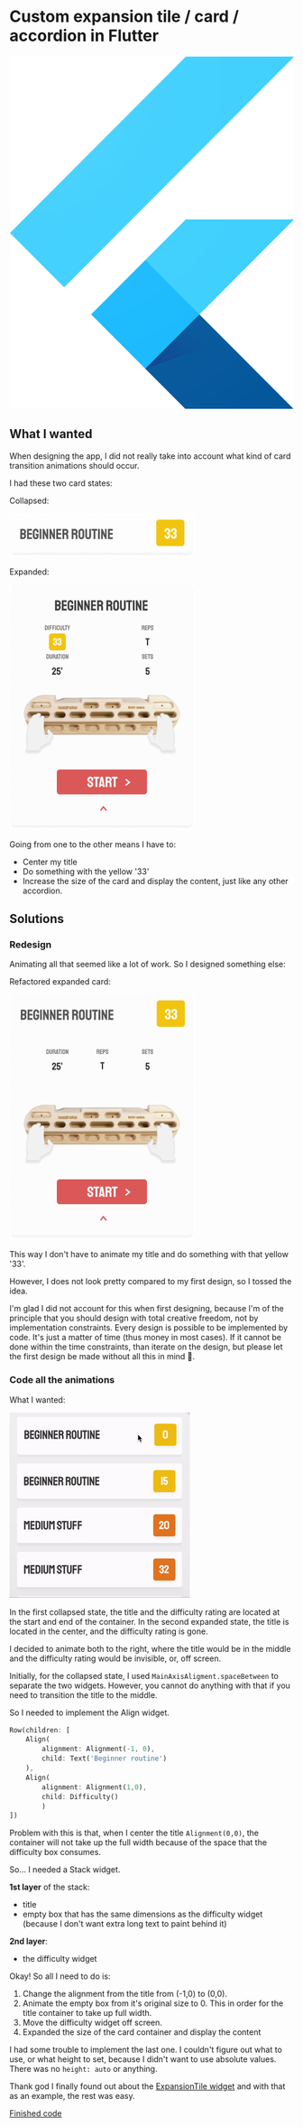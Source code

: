 # Custom expansion tile / card / accordion in Flutter

![Flutter logo](./images/flutter.svg)

## What I wanted

When designing the app, I did not really take into account what kind of card transition animations should occur.

I had these two card states:

Collapsed:

![workout card collapsed](./images/workout_collapsed.png)

Expanded:

![workout card expanded](./images/workout_expanded.png)

Going from one to the other means I have to:

- Center my title
- Do something with the yellow '33'
- Increase the size of the card and display the content, just like any other accordion.

## Solutions

### Redesign 

Animating all that seemed like a lot of work.
So I designed something else:

Refactored expanded card:

![refactored expanded card](./images/workout_expanded_refactor.png)

This way I don't have to animate my title and do something with that yellow '33'.

However, I does not look pretty compared to my first design, so I tossed the idea.

I'm glad I did not account for this when first designing, because I'm of the principle that you should design with total creative freedom, not by implementation constraints. Every design is possible to be implemented by code. It's just a matter of time (thus money in most cases). If it cannot be done within the time constraints, than iterate on the design, but please let the first design be made without all this in mind 🙂.

### Code all the animations

What I wanted:

![expand and collapse animation](./images/expand_collapse.gif)

In the first collapsed state, the title and the difficulty rating are located at the start and end of the container.
In the second expanded state, the title is located in the center, and the difficulty rating is gone.

I decided to animate both to the right, where the title would be in the middle and the difficulty rating would be invisible, or, off screen.

Initially, for the collapsed state, I used `MainAxisAligment.spaceBetween` to separate the two widgets.
However, you cannot do anything with that if you need to transition the title to the middle.

So I needed to implement the Align widget.
```Dart
Row(children: [
	Align(
		alignment: Alignment(-1, 0),
      	child: Text('Beginner routine')
  	),
  	Align(
  		alignment: Alignment(1,0),
  		child: Difficulty()
  		)
])
```

Problem with this is that, when I center the title `Alignment(0,0)`, the container will not take up the full width because of the space that the difficulty box consumes.

So... 
I needed a Stack widget.

**1st layer** of the stack:
 - title 
 - empty box that has the same dimensions as the difficulty widget (because I don't want extra long text to paint behind it)

**2nd layer**:
 - the difficulty widget

Okay!
So all I need to do is: 

  1. Change the alignment from the title from (-1,0) to (0,0).
  2. Animate the empty box from it's original size to 0. This in order for the title container to take up full width.
  3. Move the difficulty widget off screen.
  4. Expanded the size of the card container and display the content

I had some trouble to implement the last one.
I couldn't figure out what to use, or what height to set, because I didn't want to use absolute values.
There was no `height: auto` or anything.

Thank god I finally found out about the [ExpansionTile widget](https://github.com/flutter/flutter/blob/1aedbb1835/packages/flutter/lib/src/material/expansion_tile.dart#L30) and with that as an example, the rest was easy.

[Finished code](https://github.com/laurensdewaele/hangboard_app/blob/master/app/lib/widgets/workout_overview_card.dart)





